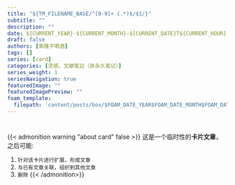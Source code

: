 ```yaml
---
title: "${TM_FILENAME_BASE/^[0-9]+ (.*)$/$1/}"
subtitle: ""
description: ""
date: ${CURRENT_YEAR}-${CURRENT_MONTH}-${CURRENT_DATE}T${CURRENT_HOUR}:${CURRENT_MINUTE}:00+08:00
draft: false
authors: [索隆不喝酒]
tags: []
series: [card]
categories: [灵感、文献笔记（非永久笔记）]
series_weight: 1
seriesNavigation: true
featuredImage: ""
featuredImagePreview: ""
foam_template:
  filepath: 'content/posts/box/$FOAM_DATE_YEAR$FOAM_DATE_MONTH$FOAM_DATE_DATE$FOAM_DATE_HOUR $FOAM_TITLE.md'
---
```

<!--more-->
#

{{< admonition warning "about card" false >}}
这是一个临时性的**卡片文章**，之后可能:
1. `针对该卡片进行扩展，形成文章`
2. `与已有文章关联，组织到其他文章`
3. `删除`
{{< /admonition>}}

##